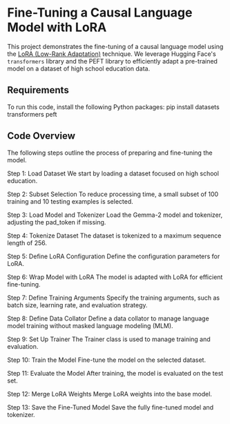 # Fine-Tuning a Causal Language Model with LoRA

This project demonstrates the fine-tuning of a causal language model using the [LoRA (Low-Rank Adaptation)](https://arxiv.org/abs/2106.09685) technique. We leverage Hugging Face's `transformers` library and the PEFT library to efficiently adapt a pre-trained model on a dataset of high school education data.

## Requirements

To run this code, install the following Python packages: pip install datasets transformers peft

## Code Overview
The following steps outline the process of preparing and fine-tuning the model.

Step 1: Load Dataset
We start by loading a dataset focused on high school education.

Step 2: Subset Selection
To reduce processing time, a small subset of 100 training and 10 testing examples is selected.

Step 3: Load Model and Tokenizer
Load the Gemma-2 model and tokenizer, adjusting the pad_token if missing.

Step 4: Tokenize Dataset
The dataset is tokenized to a maximum sequence length of 256.

Step 5: Define LoRA Configuration
Define the configuration parameters for LoRA.

Step 6: Wrap Model with LoRA
The model is adapted with LoRA for efficient fine-tuning.

Step 7: Define Training Arguments
Specify the training arguments, such as batch size, learning rate, and evaluation strategy.

Step 8: Define Data Collator
Define a data collator to manage language model training without masked language modeling (MLM).

Step 9: Set Up Trainer
The Trainer class is used to manage training and evaluation.

Step 10: Train the Model
Fine-tune the model on the selected dataset.

Step 11: Evaluate the Model
After training, the model is evaluated on the test set.

Step 12: Merge LoRA Weights
Merge LoRA weights into the base model.

Step 13: Save the Fine-Tuned Model
Save the fully fine-tuned model and tokenizer.
